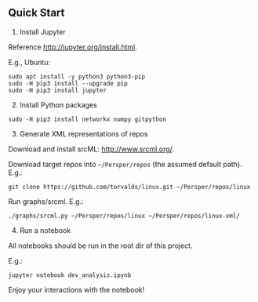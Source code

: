 
## Quick Start

1. Install Jupyter

Reference <http://jupyter.org/install.html>.

E.g., Ubuntu:
```
sudo apt install -y python3 python3-pip
sudo -H pip3 install --upgrade pip
sudo -H pip3 install jupyter
```

2. Install Python packages

```
sudo -H pip3 install networkx numpy gitpython
```

3. Generate XML representations of repos

Download and install srcML: <http://www.srcml.org/>.

Download target repos into `~/Persper/repos` (the assumed default path).
E.g.:
```
git clone https://github.com/torvalds/linux.git ~/Persper/repos/linux
```

Run graphs/srcml. E.g.:
```
./graphs/srcml.py ~/Persper/repos/linux ~/Persper/repos/linux-xml/
```

4. Run a notebook

All notebooks should be run in the root dir of this project.

E.g.:
```
jupyter notebook dev_analysis.ipynb
```

Enjoy your interactions with the notebook!

